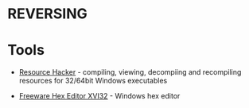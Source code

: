 # REVERSING

Tools
=====

* [Resource Hacker](http://www.angusj.com/resourcehacker/) - compiling, viewing, decompiing and recompiling resources for 32/64bit Windows executables

* [Freeware Hex Editor XVI32](http://www.chmaas.handshake.de/delphi/freeware/xvi32/xvi32.htm) - Windows hex editor
